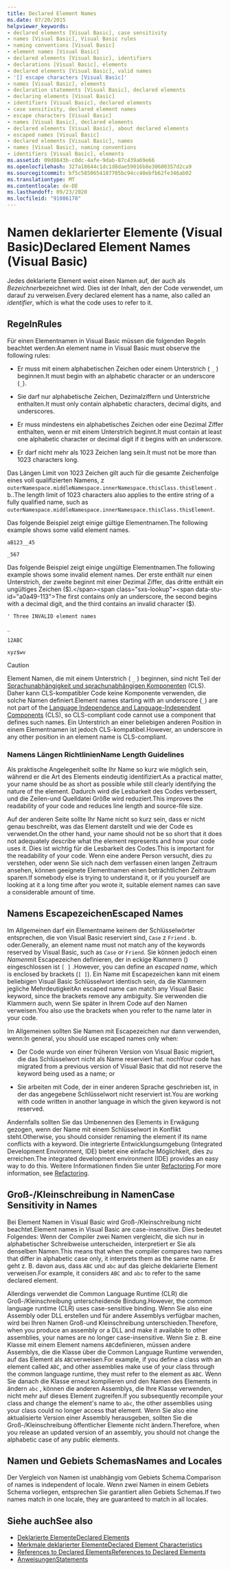 ```yaml
---
title: Declared Element Names
ms.date: 07/20/2015
helpviewer_keywords:
- declared elements [Visual Basic], case sensitivity
- names [Visual Basic], Visual Basic rules
- naming conventions [Visual Basic]
- element names [Visual Basic]
- declared elements [Visual Basic], identifiers
- declarations [Visual Basic], elements
- declared elements [Visual Basic], valid names
- '[] escape characters [Visual Basic]'
- names [Visual Basic], elements
- declaration statements [Visual Basic], declared elements
- declaring elements [Visual Basic]
- identifiers [Visual Basic], declared elements
- case sensitivity, declared element names
- escape characters [Visual Basic]
- names [Visual Basic], declared elements
- declared elements [Visual Basic], about declared elements
- escaped names [Visual Basic]
- declared elements [Visual Basic], names
- names [Visual Basic], naming conventions
- identifiers [Visual Basic], elements
ms.assetid: 09d8843b-c0dc-4afe-9dab-87c439a69e66
ms.openlocfilehash: 327a18644c1dc1d8dae59016b8e30600357d2ca9
ms.sourcegitcommit: bf5c5850654187705bc94cc40ebfb62fe346ab02
ms.translationtype: MT
ms.contentlocale: de-DE
ms.lasthandoff: 09/23/2020
ms.locfileid: "91086178"
---
```

# <a name="declared-element-names-visual-basic"></a><span data-ttu-id="a0a49-102">Namen deklarierter Elemente (Visual Basic)</span><span class="sxs-lookup"><span data-stu-id="a0a49-102">Declared Element Names (Visual Basic)</span></span>

<span data-ttu-id="a0a49-103">Jedes deklarierte Element weist einen Namen auf, der auch als *Bezeichner*bezeichnet wird. Dies ist der Inhalt, den der Code verwendet, um darauf zu verweisen.</span><span class="sxs-lookup"><span data-stu-id="a0a49-103">Every declared element has a name, also called an *identifier*, which is what the code uses to refer to it.</span></span>  
  
## <a name="rules"></a><span data-ttu-id="a0a49-104">Regeln</span><span class="sxs-lookup"><span data-stu-id="a0a49-104">Rules</span></span>  

 <span data-ttu-id="a0a49-105">Für einen Elementnamen in Visual Basic müssen die folgenden Regeln beachtet werden:</span><span class="sxs-lookup"><span data-stu-id="a0a49-105">An element name in Visual Basic must observe the following rules:</span></span>  
  
- <span data-ttu-id="a0a49-106">Er muss mit einem alphabetischen Zeichen oder einem Unterstrich ( `_` ) beginnen.</span><span class="sxs-lookup"><span data-stu-id="a0a49-106">It must begin with an alphabetic character or an underscore (`_`).</span></span>  
  
- <span data-ttu-id="a0a49-107">Sie darf nur alphabetische Zeichen, Dezimalziffern und Unterstriche enthalten.</span><span class="sxs-lookup"><span data-stu-id="a0a49-107">It must only contain alphabetic characters, decimal digits, and underscores.</span></span>  
  
- <span data-ttu-id="a0a49-108">Er muss mindestens ein alphabetisches Zeichen oder eine Dezimal Ziffer enthalten, wenn er mit einem Unterstrich beginnt.</span><span class="sxs-lookup"><span data-stu-id="a0a49-108">It must contain at least one alphabetic character or decimal digit if it begins with an underscore.</span></span>  
  
- <span data-ttu-id="a0a49-109">Er darf nicht mehr als 1023 Zeichen lang sein.</span><span class="sxs-lookup"><span data-stu-id="a0a49-109">It must not be more than 1023 characters long.</span></span>  
  
 <span data-ttu-id="a0a49-110">Das Längen Limit von 1023 Zeichen gilt auch für die gesamte Zeichenfolge eines voll qualifizierten Namens, z `outerNamespace.middleNamespace.innerNamespace.thisClass.thisElement` . b..</span><span class="sxs-lookup"><span data-stu-id="a0a49-110">The length limit of 1023 characters also applies to the entire string of a fully qualified name, such as `outerNamespace.middleNamespace.innerNamespace.thisClass.thisElement`.</span></span>  
  
 <span data-ttu-id="a0a49-111">Das folgende Beispiel zeigt einige gültige Elementnamen.</span><span class="sxs-lookup"><span data-stu-id="a0a49-111">The following example shows some valid element names.</span></span>  
  
 `aB123__45`  
  
 `_567`  
  
 <span data-ttu-id="a0a49-112">Das folgende Beispiel zeigt einige ungültige Elementnamen.</span><span class="sxs-lookup"><span data-stu-id="a0a49-112">The following example shows some invalid element names.</span></span> <span data-ttu-id="a0a49-113">Der erste enthält nur einen Unterstrich, der zweite beginnt mit einer Dezimal Ziffer, das dritte enthält ein ungültiges Zeichen ($).</span><span class="sxs-lookup"><span data-stu-id="a0a49-113">The first contains only an underscore, the second begins with a decimal digit, and the third contains an invalid character ($).</span></span>  
  
 `' Three INVALID element names`  
  
 `_`  
  
 `12ABC`  
  
 `xyz$wv`  
  
> [!CAUTION]
> <span data-ttu-id="a0a49-114">Element Namen, die mit einem Unterstrich ( `_` ) beginnen, sind nicht Teil der [Sprachunabhängigkeit und sprachunabhängigen Komponenten](../../../../standard/language-independence-and-language-independent-components.md) (CLS). Daher kann CLS-kompatibler Code keine Komponente verwenden, die solche Namen definiert.</span><span class="sxs-lookup"><span data-stu-id="a0a49-114">Element names starting with an underscore (`_`) are not part of the [Language Independence and Language-Independent Components](../../../../standard/language-independence-and-language-independent-components.md) (CLS), so CLS-compliant code cannot use a component that defines such names.</span></span> <span data-ttu-id="a0a49-115">Ein Unterstrich an einer beliebigen anderen Position in einem Elementnamen ist jedoch CLS-kompatibel.</span><span class="sxs-lookup"><span data-stu-id="a0a49-115">However, an underscore in any other position in an element name is CLS-compliant.</span></span>  
  
### <a name="name-length-guidelines"></a><span data-ttu-id="a0a49-116">Namens Längen Richtlinien</span><span class="sxs-lookup"><span data-stu-id="a0a49-116">Name Length Guidelines</span></span>  

 <span data-ttu-id="a0a49-117">Als praktische Angelegenheit sollte Ihr Name so kurz wie möglich sein, während er die Art des Elements eindeutig identifiziert.</span><span class="sxs-lookup"><span data-stu-id="a0a49-117">As a practical matter, your name should be as short as possible while still clearly identifying the nature of the element.</span></span> <span data-ttu-id="a0a49-118">Dadurch wird die Lesbarkeit des Codes verbessert, und die Zeilen-und Quelldatei Größe wird reduziert.</span><span class="sxs-lookup"><span data-stu-id="a0a49-118">This improves the readability of your code and reduces line length and source-file size.</span></span>  
  
 <span data-ttu-id="a0a49-119">Auf der anderen Seite sollte Ihr Name nicht so kurz sein, dass er nicht genau beschreibt, was das Element darstellt und wie der Code es verwendet.</span><span class="sxs-lookup"><span data-stu-id="a0a49-119">On the other hand, your name should not be so short that it does not adequately describe what the element represents and how your code uses it.</span></span> <span data-ttu-id="a0a49-120">Dies ist wichtig für die Lesbarkeit des Codes.</span><span class="sxs-lookup"><span data-stu-id="a0a49-120">This is important for the readability of your code.</span></span> <span data-ttu-id="a0a49-121">Wenn eine andere Person versucht, dies zu verstehen, oder wenn Sie sich nach dem verfassen einen langen Zeitraum ansehen, können geeignete Elementnamen einen beträchtlichen Zeitraum sparen.</span><span class="sxs-lookup"><span data-stu-id="a0a49-121">If somebody else is trying to understand it, or if you yourself are looking at it a long time after you wrote it, suitable element names can save a considerable amount of time.</span></span>  
  
## <a name="escaped-names"></a><span data-ttu-id="a0a49-122">Namens Escapezeichen</span><span class="sxs-lookup"><span data-stu-id="a0a49-122">Escaped Names</span></span>  

 <span data-ttu-id="a0a49-123">Im Allgemeinen darf ein Elementname keinem der Schlüsselwörter entsprechen, die von Visual Basic reserviert sind, `Case` z `Friend` . b. oder.</span><span class="sxs-lookup"><span data-stu-id="a0a49-123">Generally, an element name must not match any of the keywords reserved by Visual Basic, such as `Case` or `Friend`.</span></span> <span data-ttu-id="a0a49-124">Sie können jedoch einen *Namen*mit Escapezeichen definieren, der in eckige Klammern () eingeschlossen ist `[ ]` .</span><span class="sxs-lookup"><span data-stu-id="a0a49-124">However, you can define an *escaped name*, which is enclosed by brackets (`[ ]`).</span></span> <span data-ttu-id="a0a49-125">Ein Name mit Escapezeichen kann mit einem beliebigen Visual Basic Schlüsselwort identisch sein, da die Klammern jegliche Mehrdeutigkeit</span><span class="sxs-lookup"><span data-stu-id="a0a49-125">An escaped name can match any Visual Basic keyword, since the brackets remove any ambiguity.</span></span> <span data-ttu-id="a0a49-126">Sie verwenden die Klammern auch, wenn Sie später in Ihrem Code auf den Namen verweisen.</span><span class="sxs-lookup"><span data-stu-id="a0a49-126">You also use the brackets when you refer to the name later in your code.</span></span>  
  
 <span data-ttu-id="a0a49-127">Im Allgemeinen sollten Sie Namen mit Escapezeichen nur dann verwenden, wenn:</span><span class="sxs-lookup"><span data-stu-id="a0a49-127">In general, you should use escaped names only when:</span></span>  
  
- <span data-ttu-id="a0a49-128">Der Code wurde von einer früheren Version von Visual Basic migriert, die das Schlüsselwort nicht als Name reserviert hat. noch</span><span class="sxs-lookup"><span data-stu-id="a0a49-128">Your code has migrated from a previous version of Visual Basic that did not reserve the keyword being used as a name; or</span></span>  
  
- <span data-ttu-id="a0a49-129">Sie arbeiten mit Code, der in einer anderen Sprache geschrieben ist, in der das angegebene Schlüsselwort nicht reserviert ist.</span><span class="sxs-lookup"><span data-stu-id="a0a49-129">You are working with code written in another language in which the given keyword is not reserved.</span></span>  
  
 <span data-ttu-id="a0a49-130">Andernfalls sollten Sie das Umbenennen des Elements in Erwägung gezogen, wenn der Name mit einem Schlüsselwort in Konflikt steht.</span><span class="sxs-lookup"><span data-stu-id="a0a49-130">Otherwise, you should consider renaming the element if its name conflicts with a keyword.</span></span> <span data-ttu-id="a0a49-131">Die integrierte Entwicklungsumgebung (Integrated Development Environment, IDE) bietet eine einfache Möglichkeit, dies zu erreichen.</span><span class="sxs-lookup"><span data-stu-id="a0a49-131">The integrated development environment (IDE) provides an easy way to do this.</span></span> <span data-ttu-id="a0a49-132">Weitere Informationen finden Sie unter [Refactoring](/visualstudio/ide/refactoring-in-visual-studio).</span><span class="sxs-lookup"><span data-stu-id="a0a49-132">For more information, see [Refactoring](/visualstudio/ide/refactoring-in-visual-studio).</span></span>  
  
## <a name="case-sensitivity-in-names"></a><span data-ttu-id="a0a49-133">Groß-/Kleinschreibung in Namen</span><span class="sxs-lookup"><span data-stu-id="a0a49-133">Case Sensitivity in Names</span></span>  

 <span data-ttu-id="a0a49-134">Bei Element Namen in Visual Basic wird Groß-/Kleinschreibung nicht beachtet.</span><span class="sxs-lookup"><span data-stu-id="a0a49-134">Element names in Visual Basic are case-insensitive.</span></span> <span data-ttu-id="a0a49-135">Dies bedeutet Folgendes: Wenn der Compiler zwei Namen vergleicht, die sich nur in alphabetischer Schreibweise unterscheiden, interpretiert er Sie als denselben Namen.</span><span class="sxs-lookup"><span data-stu-id="a0a49-135">This means that when the compiler compares two names that differ in alphabetic case only, it interprets them as the same name.</span></span> <span data-ttu-id="a0a49-136">Er geht z. B. davon aus, dass `ABC` und `abc` auf das gleiche deklarierte Element verweisen.</span><span class="sxs-lookup"><span data-stu-id="a0a49-136">For example, it considers `ABC` and `abc` to refer to the same declared element.</span></span>  
  
 <span data-ttu-id="a0a49-137">Allerdings verwendet die Common Language Runtime (CLR) die Groß-/Kleinschreibung unterscheidende Bindung.</span><span class="sxs-lookup"><span data-stu-id="a0a49-137">However, the common language runtime (CLR) uses case-sensitive binding.</span></span> <span data-ttu-id="a0a49-138">Wenn Sie also eine Assembly oder DLL erstellen und für andere Assemblys verfügbar machen, wird bei Ihren Namen Groß-und Kleinschreibung unterschieden.</span><span class="sxs-lookup"><span data-stu-id="a0a49-138">Therefore, when you produce an assembly or a DLL and make it available to other assemblies, your names are no longer case-insensitive.</span></span> <span data-ttu-id="a0a49-139">Wenn Sie z. B. eine Klasse mit einem Element namens `ABC`definieren, müssen andere Assemblys, die die Klasse über die Common Language Runtime verwenden, auf das Element als `ABC`verweisen.</span><span class="sxs-lookup"><span data-stu-id="a0a49-139">For example, if you define a class with an element called `ABC`, and other assemblies make use of your class through the common language runtime, they must refer to the element as `ABC`.</span></span> <span data-ttu-id="a0a49-140">Wenn Sie danach die Klasse erneut kompilieren und den Namen des Elements in ändern `abc` , können die anderen Assemblys, die Ihre Klasse verwenden, nicht mehr auf dieses Element zugreifen.</span><span class="sxs-lookup"><span data-stu-id="a0a49-140">If you subsequently recompile your class and change the element's name to `abc`, the other assemblies using your class could no longer access that element.</span></span> <span data-ttu-id="a0a49-141">Wenn Sie also eine aktualisierte Version einer Assembly herausgeben, sollten Sie die Groß-/Kleinschreibung öffentlicher Elemente nicht ändern.</span><span class="sxs-lookup"><span data-stu-id="a0a49-141">Therefore, when you release an updated version of an assembly, you should not change the alphabetic case of any public elements.</span></span>  
  
## <a name="names-and-locales"></a><span data-ttu-id="a0a49-142">Namen und Gebiets Schemas</span><span class="sxs-lookup"><span data-stu-id="a0a49-142">Names and Locales</span></span>  

 <span data-ttu-id="a0a49-143">Der Vergleich von Namen ist unabhängig vom Gebiets Schema.</span><span class="sxs-lookup"><span data-stu-id="a0a49-143">Comparison of names is independent of locale.</span></span> <span data-ttu-id="a0a49-144">Wenn zwei Namen in einem Gebiets Schema vorliegen, entsprechen Sie garantiert allen Gebiets Schemas.</span><span class="sxs-lookup"><span data-stu-id="a0a49-144">If two names match in one locale, they are guaranteed to match in all locales.</span></span>  
  
## <a name="see-also"></a><span data-ttu-id="a0a49-145">Siehe auch</span><span class="sxs-lookup"><span data-stu-id="a0a49-145">See also</span></span>

- [<span data-ttu-id="a0a49-146">Deklarierte Elemente</span><span class="sxs-lookup"><span data-stu-id="a0a49-146">Declared Elements</span></span>](index.md)
- [<span data-ttu-id="a0a49-147">Merkmale deklarierter Elemente</span><span class="sxs-lookup"><span data-stu-id="a0a49-147">Declared Element Characteristics</span></span>](declared-element-characteristics.md)
- [<span data-ttu-id="a0a49-148">References to Declared Elements</span><span class="sxs-lookup"><span data-stu-id="a0a49-148">References to Declared Elements</span></span>](references-to-declared-elements.md)
- [<span data-ttu-id="a0a49-149">Anweisungen</span><span class="sxs-lookup"><span data-stu-id="a0a49-149">Statements</span></span>](../../../language-reference/statements/index.md)
